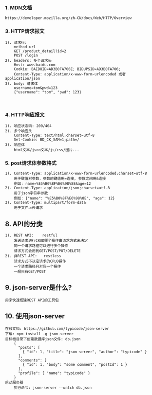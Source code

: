 ### 1. MDN文档
    https://developer.mozilla.org/zh-CN/docs/Web/HTTP/Overview

### 3. HTTP请求报文
    1). 请求行:
        method url
        GET /product_detail?id=2
        POST /login 
    2). headers: 多个请求头
        Host: www.baidu.com
        Cookie: BAIDUID=AD3B0FA706E; BIDUPSID=AD3B0FA706;
        Content-Type: application/x-www-form-urlencoded 或者 application/json
    3). body: 请求体
        username=tom&pwd=123
        {"username": "tom", "pwd": 123}


​    
### 4. HTTP响应报文
    1). 响应状态码: 200/404
    2). 多个响应头
        Content-Type: text/html;charset=utf-8
        Set-Cookie: BD_CK_SAM=1;path=/
    3). 响应体
        html文本/json文本/js/css/图片...

### 5. post请求体参数格式
    1). Content-Type: application/x-www-form-urlencoded;charset=utf-8
        用于键值对参数，参数的键值用=连接, 参数之间用&连接
        例如: name=%E5%B0%8F%E6%98%8E&age=12
    2). Content-Type: application/json;charset=utf-8
        用于json字符串参数
        例如: {"name": "%E5%B0%8F%E6%98%8E", "age": 12}
    3). Content-Type: multipart/form-data
        用于文件上传请求

## 8. API的分类
    1). REST API:    restful
        发送请求进行CRUD哪个操作由请求方式来决定
        同一个请求路径可以进行多个操作
        请求方式会用到GET/POST/PUT/DELETE
    2). 非REST API:   restless
        请求方式不决定请求的CRUD操作
        一个请求路径只对应一个操作
        一般只有GET/POST

## 9. json-server是什么?
    用来快速搭建REST API的工具包

## 10. 使用json-server
    在线文档: https://github.com/typicode/json-server
    下载: npm install -g json-server
    目标根目录下创建数据库json文件: db.json
        {
          "posts": [
            { "id": 1, "title": "json-server", "author": "typicode" }
          ],
          "comments": [
            { "id": 1, "body": "some comment", "postId": 1 }
          ],
          "profile": { "name": "typicode" }
        }
    启动服务器
        执行命令: json-server --watch db.json

